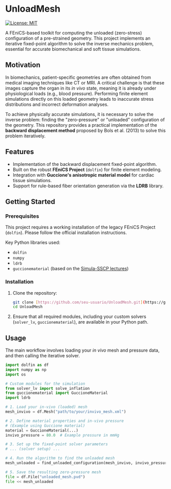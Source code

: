 # UnloadMesh

[![License: MIT](https://img.shields.io/badge/License-MIT-yellow.svg)](https://opensource.org/licenses/MIT)

A FEniCS-based toolkit for computing the unloaded (zero-stress) configuration of a pre-strained geometry. This project implements an iterative fixed-point algorithm to solve the inverse mechanics problem, essential for accurate biomechanical and soft tissue simulations.

## Motivation

In biomechanics, patient-specific geometries are often obtained from medical imaging techniques like CT or MRI. A critical challenge is that these images capture the organ in its *in vivo* state, meaning it is already under physiological loads (e.g., blood pressure). Performing finite element simulations directly on this loaded geometry leads to inaccurate stress distributions and incorrect deformation analyses.

To achieve physically accurate simulations, it is necessary to solve the inverse problem: finding the "zero-pressure" or "unloaded" configuration of the geometry. This repository provides a practical implementation of the **backward displacement method** proposed by Bols et al. (2013) to solve this problem iteratively.

## Features

* Implementation of the backward displacement fixed-point algorithm.
* Built on the robust **FEniCS Project** (`dolfin`) for finite element modeling.
* Integration with **Guccione's anisotropic material model** for cardiac tissue simulations.
* Support for rule-based fiber orientation generation via the **LDRB** library.

## Getting Started

### Prerequisites

This project requires a working installation of the legacy FEniCS Project (`dolfin`). Please follow the official installation instructions.

Key Python libraries used:
* `dolfin`
* `numpy`
* `ldrb`
* `guccionematerial` (based on the [Simula-SSCP lectures](https://github.com/Simula-SSCP/SSCP_lectures/tree/main))

### Installation

1.  Clone the repository:
    ```bash
    git clone [https://github.com/seu-usuario/UnloadMesh.git](https://github.com/seu-usuario/UnloadMesh.git)
    cd UnloadMesh
    ```
2.  Ensure that all required modules, including your custom solvers (`solver_lv`, `guccionematerial`), are available in your Python path.

## Usage

The main workflow involves loading your *in vivo* mesh and pressure data, and then calling the iterative solver.

```python
import dolfin as df
import numpy as np
import os

# Custom modules for the simulation
from solver_lv import solve_inflation
from guccionematerial import GuccioneMaterial
import ldrb

# 1. Load your in-vivo (loaded) mesh
mesh_invivo = df.Mesh("path/to/your/invivo_mesh.xml")

# 2. Define material properties and in-vivo pressure
# (Example using Guccione material)
material = GuccioneMaterial(...)
invivo_pressure = 80.0  # Example pressure in mmHg

# 3. Set up the fixed-point solver parameters
# ... (solver setup) ...

# 4. Run the algorithm to find the unloaded mesh
mesh_unloaded = find_unloaded_configuration(mesh_invivo, invivo_pressure, material)

# 5. Save the resulting zero-pressure mesh
file = df.File("unloaded_mesh.pvd")
file << mesh_unloaded
